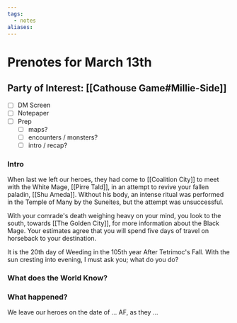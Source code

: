 ```yaml
---
tags:
  - notes
aliases:
---
```


# Prenotes for March 13th
## Party of Interest: [[Cathouse Game#Millie-Side]]
- [ ] DM Screen
- [ ] Notepaper
- [ ] Prep
	- [ ] maps?
	- [ ] encounters / monsters?
	- [ ] intro / recap?

### Intro

When last we left our heroes, they had come to [[Coalition City]] to meet with the White Mage, [[Pirre Tald]], in an attempt to revive your fallen paladin, [[Shu Ameda]]. Without his body, an intense ritual was performed in the Temple of Many by the Suneites, but the attempt was unsuccessful.

With your comrade's death weighing heavy on your mind, you look to the south, towards [[The Golden City]], for more information about the Black Mage. Your estimates agree that you will spend five days of travel on horseback to your destination.

It is the 20th day of Weeding in the 105th year After Tetrimoc's Fall. With the sun cresting into evening, I must ask you; what do you do?

### What does the World Know?



### What happened?


We leave our heroes on the date of ... AF, as they ...